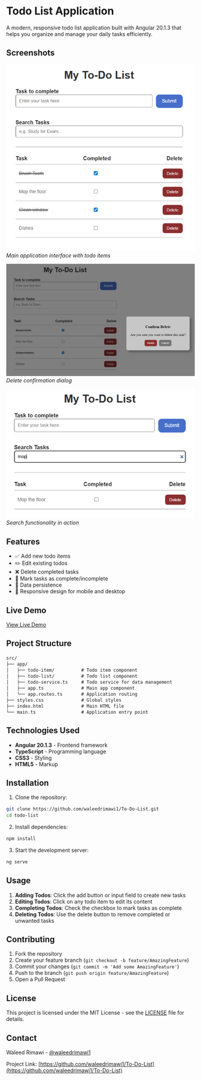 # Todo List Application

A modern, responsive todo list application built with Angular 20.1.3 that helps you organize and manage your daily tasks efficiently.

## Screenshots

<!-- Add your application screenshots here -->
![Todo List Application](images/app-interface.png)
*Main application interface with todo items*

![Delete Confirmation](images/delete-confirmation.png)
*Delete confirmation dialog*

![Search Functionality](images/search-feature.png)
*Search functionality in action*

## Features

- ✅ Add new todo items
- ✏️ Edit existing todos
- ❌ Delete completed tasks
- 🔄 Mark tasks as complete/incomplete
- 💾 Data persistence
- 📱 Responsive design for mobile and desktop

## Live Demo

<!-- Add your live demo link here -->
[View Live Demo](your-demo-url-here)

## Project Structure

```
src/
├── app/
│   ├── todo-item/          # Todo item component
│   ├── todo-list/          # Todo list component  
│   ├── todo-service.ts     # Todo service for data management
│   ├── app.ts              # Main app component
│   └── app.routes.ts       # Application routing
├── styles.css              # Global styles
├── index.html              # Main HTML file
└── main.ts                 # Application entry point
```

## Technologies Used

- **Angular 20.1.3** - Frontend framework
- **TypeScript** - Programming language
- **CSS3** - Styling
- **HTML5** - Markup

## Installation

1. Clone the repository:
```bash
git clone https://github.com/waleedrimawi1/To-Do-List.git
cd todo-list
```

2. Install dependencies:
```bash
npm install
```

3. Start the development server:
```bash
ng serve
```

## Usage

1. **Adding Todos**: Click the add button or input field to create new tasks
2. **Editing Todos**: Click on any todo item to edit its content
3. **Completing Todos**: Check the checkbox to mark tasks as complete
4. **Deleting Todos**: Use the delete button to remove completed or unwanted tasks

## Contributing

1. Fork the repository
2. Create your feature branch (`git checkout -b feature/AmazingFeature`)
3. Commit your changes (`git commit -m 'Add some AmazingFeature'`)
4. Push to the branch (`git push origin feature/AmazingFeature`)
5. Open a Pull Request

## License

This project is licensed under the MIT License - see the [LICENSE](LICENSE) file for details.

## Contact

Waleed Rimawi - [@waleedrimawi1](https://github.com/waleedrimawi1)

Project Link: [https://github.com/waleedrimawi1/To-Do-List](https://github.com/waleedrimawi1/To-Do-List)
